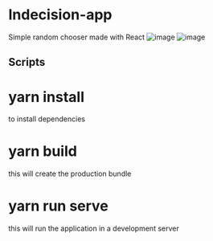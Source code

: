 # Indecision-app
Simple random chooser made with React
![image](https://user-images.githubusercontent.com/46547476/202782558-db9c0b8f-4d83-4610-b3f6-40efede7a31d.png)
![image](https://user-images.githubusercontent.com/46547476/202782623-3a75281d-3451-4e9b-b400-5ffa1df59435.png)

## Scripts 
# yarn install
to install dependencies
# yarn build
this will create the production bundle
# yarn run serve 
this will run the application in a development server
